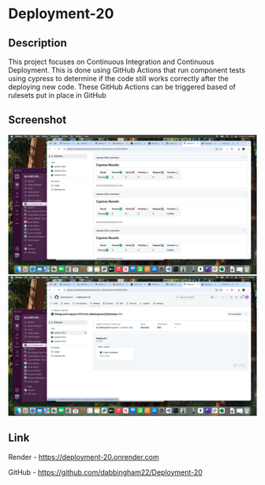 # Deployment-20

## Description 

This project focuses on Continuous Integration and Continuous Deployment. This is done using GitHub Actions that run component tests using cypress to determine if the code still works correctly after the deploying new code. These GitHub Actions can be triggered based of rulesets put in place in GitHub

## Screenshot
![On pull request submitted to develop](image.png)
![On pull request submitted and merged to main](image-1.png)
## Link

Render - https://deployment-20.onrender.com

GitHub - https://github.com/dabbingham22/Deployment-20